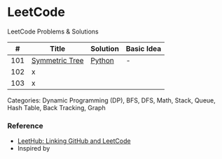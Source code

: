 # LeetCode
LeetCode Problems & Solutions
   
| # | Title | Solution | Basic Idea |
|---| ----- | -------- | ---------- |
|101|[Symmetric Tree](https://leetcode.com/problems/symmetric-tree/) | [Python](./101-symmetric-tree)|-|
|102|x
|103|x
 
Categories: Dynamic Programming (DP), BFS, DFS, Math, Stack, Queue, Hash Table, Back Tracking, Graph

### Reference
- [LeetHub: Linking GitHub and LeetCode](https://github.com/QasimWani/LeetHub)
- Inspired by 
 
 
